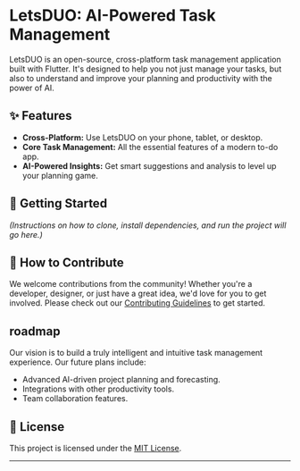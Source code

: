 # LetsDUO: AI-Powered Task Management

LetsDUO is an open-source, cross-platform task management application built with Flutter. It's designed to help you not just manage your tasks, but also to understand and improve your planning and productivity with the power of AI.

## ✨ Features

* **Cross-Platform:** Use LetsDUO on your phone, tablet, or desktop.
* **Core Task Management:** All the essential features of a modern to-do app.
* **AI-Powered Insights:** Get smart suggestions and analysis to level up your planning game.

## 🚀 Getting Started

*(Instructions on how to clone, install dependencies, and run the project will go here.)*

## 🤝 How to Contribute

We welcome contributions from the community! Whether you're a developer, designer, or just have a great idea, we'd love for you to get involved. Please check out our [Contributing Guidelines](CONTRIBUTING.md) to get started.

##  roadmap

Our vision is to build a truly intelligent and intuitive task management experience. Our future plans include:

* Advanced AI-driven project planning and forecasting.
* Integrations with other productivity tools.
* Team collaboration features.

## 📝 License

This project is licensed under the [MIT License](LICENSE).

---